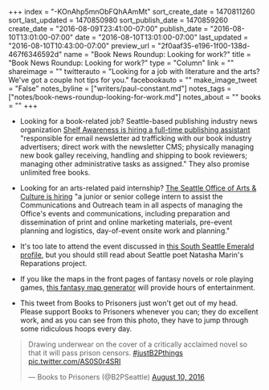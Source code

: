 +++
index = "-KOnAhp5mnObFQhAAmMt"
sort_create_date = 1470811260
sort_last_updated = 1470850980
sort_publish_date = 1470859260
create_date = "2016-08-09T23:41:00-07:00"
publish_date = "2016-08-10T13:01:00-07:00"
date = "2016-08-10T13:01:00-07:00"
last_updated = "2016-08-10T10:43:00-07:00"
preview_url = "2f0aaf35-e196-1f00-138d-467f6346592d"
name = "Book News Roundup: Looking for work?"
title = "Book News Roundup: Looking for work?"
type = "Column"
link = ""
shareimage = ""
twitterauto = "Looking for a job with literature and the arts? We've got a couple hot tips for you."
facebookauto = ""
make_image_tweet = "False"
notes_byline = ["writers/paul-constant.md"]
notes_tags = ["notes/book-news-roundup-looking-for-work.md"]
notes_about = ""
books = ""
+++
* Looking for a book-related job? Seattle-based publishing industry news organization [Shelf Awareness is hiring a full-time publishing assistant](http://www.shelf-awareness.com/jobboard/2016-08-04/publishing_assistant.html) "responsible for email newsletter ad trafficking with our book industry advertisers; direct work with the newsletter CMS; physically managing new book galley receiving, handling and shipping to book reviewers; managing other administrative tasks as assigned." They also promise unlimited free books.

* Looking for an arts-related paid internship? [The Seattle Office of Arts & Culture is hiring](http://www.seattle.gov/personnel/employment/default_TemporaryAndInternship.asp) "a junior or senior college intern to assist the Communications and Outreach team  in all aspects of managing the Office's events and communications, including preparation and dissemination of print and online marketing materials, pre-event planning and logistics, day-of-event onsite work and planning."

* It's too late to attend the event discussed in [this South Seattle Emerald profile](https://southseattleemerald.com/2016/08/09/natasha-marin-brings-an-army-to-the-troll-fight/), but you should still read about Seattle poet Natasha Marin's Reparations project.

* If you like the maps in the front pages of fantasy novels or role playing games, [this fantasy map generator](http://mewo2.com/notes/terrain/) will provide hours of entertainment.

* This tweet from Books to Prisoners just won't get out of my head. Please support Books to Prisoners whenever you can; they do excellent work, and as you can see from this photo, they have to jump through some ridiculous hoops every day.

<blockquote class="twitter-tweet" data-lang="en"><p lang="en" dir="ltr">Drawing underwear on the cover of a critically acclaimed novel so that it will pass prison censors. <a href="https://twitter.com/hashtag/justB2Pthings?src=hash">#justB2Pthings</a> <a href="https://t.co/AS0S0r4SRI">pic.twitter.com/AS0S0r4SRI</a></p>&mdash; Books to Prisoners (@B2PSeattle) <a href="https://twitter.com/B2PSeattle/status/763234478273593345">August 10, 2016</a></blockquote>
